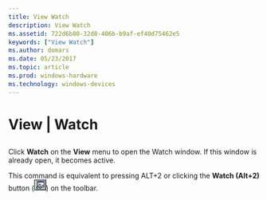 ```yaml
---
title: View Watch
description: View Watch
ms.assetid: 722d6b80-32d8-406b-b9af-ef40d75462e5
keywords: ["View Watch"]
ms.author: domars
ms.date: 05/23/2017
ms.topic: article
ms.prod: windows-hardware
ms.technology: windows-devices
---
```


# View | Watch


## <span id="ddk_view_watch_dbg"></span><span id="DDK_VIEW_WATCH_DBG"></span>


Click **Watch** on the **View** menu to open the Watch window. If this window is already open, it becomes active.

This command is equivalent to pressing ALT+2 or clicking the **Watch (Alt+2)** button (![screen shot of the watch button](images/tbwatch.png)) on the toolbar.

 

 





